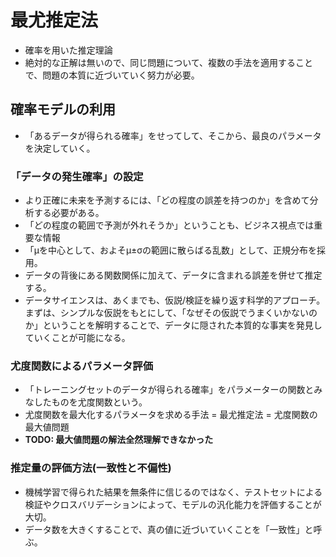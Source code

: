 # 最尤推定法
* 確率を用いた推定理論
* 絶対的な正解は無いので、同じ問題について、複数の手法を適用することで、問題の本質に近づいていく努力が必要。

## 確率モデルの利用
* 「あるデータが得られる確率」をせってして、そこから、最良のパラメータを決定していく。

### 「データの発生確率」の設定
* より正確に未来を予測するには、「どの程度の誤差を持つのか」を含めて分析する必要がある。
* 「どの程度の範囲で予測が外れそうか」ということも、ビジネス視点では重要な情報
* 「μを中心として、およそμ±σの範囲に散らばる乱数」として、正規分布を採用。
* データの背後にある関数関係に加えて、データに含まれる誤差を併せて推定する。
* データサイエンスは、あくまでも、仮説/検証を繰り返す科学的アプローチ。まずは、シンプルな仮説をもとにして、「なぜその仮説でうまくいかないのか」ということを解明することで、データに隠された本質的な事実を発見していくことが可能になる。

### 尤度関数によるパラメータ評価
* 「トレーニングセットのデータが得られる確率」をパラメーターの関数とみなしたものを尤度関数という。
* 尤度関数を最大化するパラメータを求める手法 = 最尤推定法 = 尤度関数の最大値問題
* **TODO: 最大値問題の解法全然理解できなかった**

### 推定量の評価方法(一致性と不偏性)
* 機械学習で得られた結果を無条件に信じるのではなく、テストセットによる検証やクロスバリデーションによって、モデルの汎化能力を評価することが大切。
* データ数を大きくすることで、真の値に近づいていくことを「一致性」と呼ぶ。

